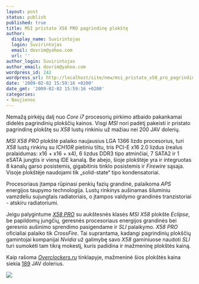 ```yaml
---
layout: post
status: publish
published: true
title: MSI pristato X58 PRO pagrindinę plokštę
author:
  display_name: Suvirintojas
  login: Suvirintojas
  email: dovrim@yahoo.com
  url: ''
author_login: Suvirintojas
author_email: dovrim@yahoo.com
wordpress_id: 242
wordpress_url: http://localhost/site/new/msi_pristato_x58_pro_pagrindine_plokste/
date: '2009-02-02 15:59:16 +0200'
date_gmt: '2009-02-02 15:59:16 +0200'
categories:
- Naujienos
---
```

<p>Nemažą pirkėjų dalį nuo <i>Core i7</i> procesorių pirkimo atbaido pakankamai didelės pagrindinių plokščių kainos. Visgi <i>MSI</i> nori padėtį pakeisti ir pristato pagrindinę plokštę su <i>X58</i> lustų rinkiniu už mažiau nei 200 JAV dolerių.</p>
<p><i>MSI X58 PRO</i> plokštė palaiko naujausius LGA 1366 lizdo procesorius, turi <i>X58</i> lustų rinkinų su <i>ICH10R</i> pietiniu tiltu, tris PCI-E x16 2.0 lizdus (realus pralaidumas: x16 + x16 + x4), 6 lizdus DDR3 tipo atminčiai, 7 SATA2 ir 1 eSATA jungtis ir vieną IDE kanalą. Be abejo, šioje plokštėje yra ir integruotas 8 kanalų garso posistemis, gigabitinis tinklo posistemis ir <i>Firewire</i> sąsaja. Visoje plokštėje naudojami tik „solid-state“ tipo kondensatoriai.</p>
<p>Procesoriaus įtampa rūpinasi penkių fazių grandinė, palaikoma <i>APS</i> energijos taupymo technologija. Lustų rinkinys aušinamas šiluminiu vamzdeliu sujungtais radiatoriais, o įtampos valdymo grandinės tranzistoriai - atskiru radiatoriumi.</p>
<p>Jeigu palygintume <a class="ns" href="http://www.msicomputer.com/product/p_spec.asp?model=X58_Pro&class=mb"><i>X58 PRO</i></a> su aukštesnės klasės <i>MSI X58</i> plokšte <i>Eclipse</i>, be papildomų jungčių, geresnės procesoriaus energijos grandinės bei geresnio aušinimo sprendimo pasigendame ir <i>SLI</i> palaikymo. <i>X58 PRO</i> oficialiai palaiko tik <i>CrossFire</i>. Tai suprantama, kadangi pagrindinių plokščių gamintojai kompanijai <i>Nvidia</i> už galimybę savo <i>X58</i> gaminiuose naudoti <i>SLI</i> turi sumokėti tam tikrą mokestį, kuris padidina ir mažmeninę plokštės kainą.</p>
<p>Kaip rašoma <a class="ns" href="http://www.overclockers.ru/hardnews/31936.shtml"><i>Overclockers.ru</i></a> tinklapyje, mažmeninė šios plokštės kaina siekia <a class="ns" href="http://www.zipzoomfly.com/jsp/ProductDetail.jsp?ProductCode=10010028&prodlist=celebros">189</a> JAV dolerius.</p>
<p><img src="http://svarke.technews.lt/x58pro.jpg" /></p>
